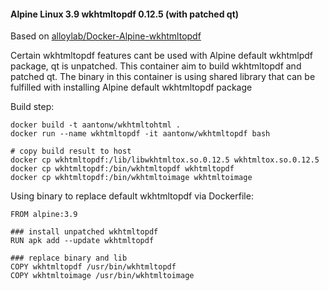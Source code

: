 #### Alpine Linux 3.9 wkhtmltopdf 0.12.5 (with patched qt)

Based on [alloylab/Docker-Alpine-wkhtmltopdf](https://github.com/alloylab/Docker-Alpine-wkhtmltopdf)

Certain wkhtmltopdf features cant be used with Alpine default wkhtmlpdf package, qt is unpatched. This container aim to build wkhtmltopdf and patched qt. The binary in this container is using shared library that can be fulfilled with installing Alpine default wkhtmltopdf package

Build step:

```
docker build -t aantonw/wkhtmltohtml .
docker run --name wkhtmltopdf -it aantonw/wkhtmltopdf bash

# copy build result to host
docker cp wkhtmltopdf:/lib/libwkhtmltox.so.0.12.5 wkhtmltox.so.0.12.5
docker cp wkhtmltopdf:/bin/wkhtmltopdf wkhtmltopdf
docker cp wkhtmltopdf:/bin/wkhtmltoimage wkhtmltoimage
```

Using binary to replace default wkhtmltopdf via Dockerfile:

```
FROM alpine:3.9

### install unpatched wkhtmltopdf
RUN apk add --update wkhtmltopdf

### replace binary and lib 
COPY wkhtmltopdf /usr/bin/wkhtmltopdf
COPY wkhtmltoimage /usr/bin/wkhtmltoimage
```


